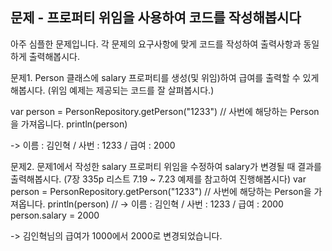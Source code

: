 ## 문제 - 프로퍼티 위임을 사용하여 코드를 작성해봅시다

아주 심플한 문제입니다. 각 문제의 요구사항에 맞게 코드를 작성하여
출력사항과 동일하게 출력해봅시다.

문제1. Person 클래스에 salary 프로퍼티를 생성(및 위임)하여 급여를 출력할 수 있게 해봅시다.
(위임 예제는 제공되는 코드를 잘 살펴봅시다.)

var person = PersonRepository.getPerson("1233") // 사번에 해당하는 Person을 가져옵니다.
println(person)

-> 이름 : 김인혁 / 사번 : 1233 / 급여 : 2000

문제2. 문제1에서 작성한 salary 프로퍼티 위임을 수정하여 salary가 변경될 때 결과를 출력해봅시다.
(7장 335p 리스트 7.19 ~ 7.23 예제를 참고하여 진행해봅시다)
var person = PersonRepository.getPerson("1233") // 사번에 해당하는 Person을 가져옵니다.
println(person) // -> 이름 : 김인혁 / 사번 : 1233 / 급여 : 2000
person.salary = 2000

-> 김인혁님의 급여가 1000에서 2000로 변경되었습니다.